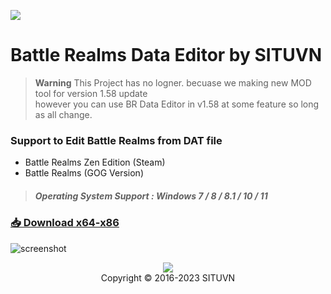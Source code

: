 [<img src="https://github.com/KravitzMC/KravitzMC.github.io/blob/main/brzelogo.png?raw=true">](https://store.steampowered.com/app/1025600/Battle_Realms_Zen_Edition/)

# Battle Realms Data Editor by SITUVN   

> __Warning__ 
This Project has no logner. becuase we making new MOD tool for version 1.58 update <br>however you can use BR Data Editor in v1.58 at some feature so long as all change.

### Support to Edit Battle Realms from DAT file

- Battle Realms Zen Edition (Steam)
- Battle Realms (GOG Version)

> ##### Operating System Support : Windows 7 / 8 / 8.1 / 10 / 11

### [📥 Download x64-x86](https://github.com/KravitzMC/KravitzMC.github.io/raw/main/Battle%20Realms%20Data%20Editor%20X1.0.7z)<br>

![screenshot](https://github.com/KravitzMC/KravitzMC.github.io/blob/main/screensample.png?raw=true")


<div align="center"> 

[<img src="https://licensebuttons.net/l/by-nc-sa/3.0/88x31.png">](https://creativecommons.org/licenses/by-sa/4.0/)</br>
Copyright © 2016-2023 SITUVN
</div>






